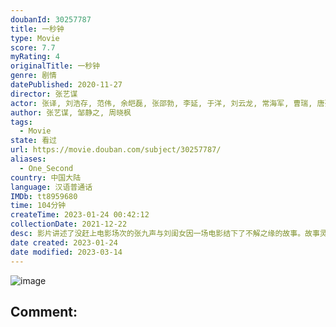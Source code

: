 ```yaml
---
doubanId: 30257787
title: 一秒钟
type: Movie
score: 7.7
myRating: 4
originalTitle: 一秒钟
genre: 剧情
datePublished: 2020-11-27
director: 张艺谋
actor: 张译, 刘浩存, 范伟, 余皑磊, 张邵勃, 李延, 于洋, 刘云龙, 常海军, 曹瑞, 唐孜悦, 李晓川, 于滨, 燕磊
author: 张艺谋, 邹静之, 周晓枫
tags:
  - Movie
state: 看过
url: https://movie.douban.com/subject/30257787/
aliases:
  - One_Second
country: 中国大陆
language: 汉语普通话
IMDb: tt8959680
time: 104分钟
createTime: 2023-01-24 00:42:12
collectionDate: 2021-12-22
desc: 影片讲述了没赶上电影场次的张九声与刘闺女因一场电影结下了不解之缘的故事。故事灵感来源于张艺谋导演早期经历，是其一贯对文化展开追忆和寻根的风格。
date created: 2023-01-24
date modified: 2023-03-14
---
```


![image](p2624442174.jpg)

Comment:
---
